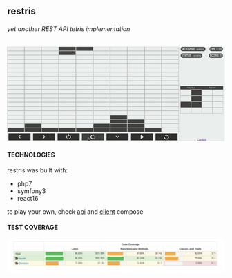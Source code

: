 ## restris

###### yet another REST API tetris implementation

![](gameplay.gif)

#### TECHNOLOGIES

restris was built with:

- php7
- symfony3
- react16

to play your own, check [api](api/docker/docker-compose.yml) and [client](client/docker/docker-compose.yml) compose

#### TEST COVERAGE

![](coverage.png)
